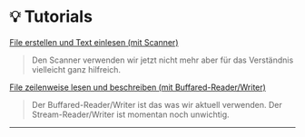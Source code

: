 
# 💡 Tutorials
[File erstellen und Text einlesen (mit Scanner)](https://www.youtube.com/watch?v=xQ_Kiv0j2_A&t=127s)
> Den Scanner verwenden wir jetzt nicht mehr aber für das Verständnis vielleicht ganz hilfreich.

[File zeilenweise lesen und beschreiben (mit Buffared-Reader/Writer)](https://www.youtube.com/watch?v=J7v6BpXvdWI)
> Der Buffared-Reader/Writer ist das was wir aktuell verwenden. 
> Der Stream-Reader/Writer ist momentan noch unwichtig.

---
